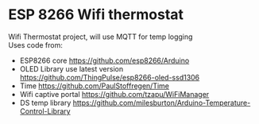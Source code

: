 # ESP 8266 Wifi thermostat
Wifi Thermostat project, will use MQTT for temp logging  
Uses code from:  
* ESP8266 core https://github.com/esp8266/Arduino
* OLED Library use latest version https://github.com/ThingPulse/esp8266-oled-ssd1306
* Time https://github.com/PaulStoffregen/Time
* Wifi captive portal https://github.com/tzapu/WiFiManager
* DS temp library https://github.com/milesburton/Arduino-Temperature-Control-Library
